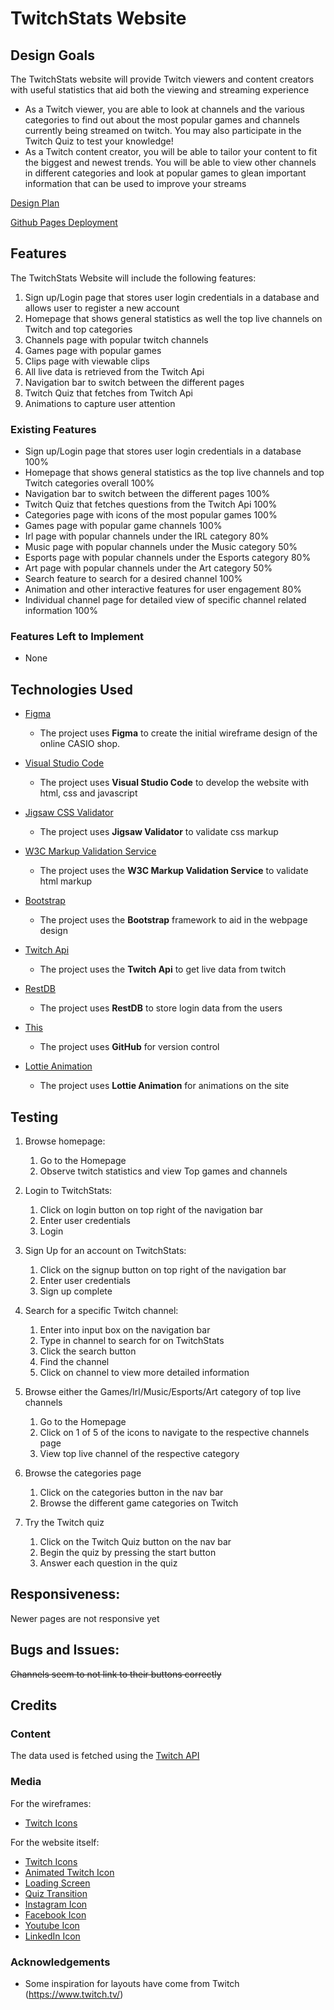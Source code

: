 # TwitchStats Website


 
## Design Goals

The TwitchStats website will provide Twitch viewers and content creators with useful statistics that aid both the viewing and streaming experience 
* As a Twitch viewer, you are able to look at channels and the various categories to find out about the most popular games and channels currently being streamed on twitch. You may also participate in the Twitch Quiz to test your knowledge!
* As a Twitch content creator, you will be able to tailor your content to fit the biggest and newest trends. You will be able to view other channels in different categories and look at popular games to glean important information that can be used to improve your streams

[Design Plan](https://www.figma.com/file/TxbTPwvWMeF9MKjcFsVRGl/Untitled?type=design&node-id=0%3A1&mode=design&t=k9VIUFmLJfjReiob-1)

[Github Pages Deployment](https://fakeqwek.github.io/FEDAssignment2/)

## Features

The TwitchStats Website will include the following features:
1. Sign up/Login page that stores user login credentials in a database and allows user to register a new account
2. Homepage that shows general statistics as well the top live channels on Twitch and top categories 
3. Channels page with popular twitch channels
4. Games page with popular games
5. Clips page with viewable clips
6. All live data is retrieved from the Twitch Api
7. Navigation bar to switch between the different pages
8. Twitch Quiz that fetches from Twitch Api
9. Animations to capture user attention
 
### Existing Features
- Sign up/Login page that stores user login credentials in a database 100%
- Homepage that shows general statistics as the top live channels and top Twitch categories overall 100%
- Navigation bar to switch between the different pages 100%
- Twitch Quiz that fetches questions from the Twitch Api 100%
- Categories page with icons of the most popular games 100%
- Games page with popular game channels 100%
- Irl page with popular channels under the IRL category 80%
- Music page with popular channels under the Music category 50%
- Esports page with popular channels under the Esports category 80%
- Art page with popular channels under the Art category 50%
- Search feature to search for a desired channel 100%
- Animation and other interactive features for user engagement 80%
- Individual channel page for detailed view of specific channel related information 100%

### Features Left to Implement
- None

  

## Technologies Used

- [Figma](https://www.figma.com/)
    - The project uses **Figma** to create the initial wireframe design of the online CASIO shop.

- [Visual Studio Code](https://code.visualstudio.com/)
    - The project uses **Visual Studio Code** to develop the website with html, css and javascript

- [Jigsaw CSS Validator](https://jigsaw.w3.org/css-validator/)
    - The project uses **Jigsaw Validator** to validate css markup
 
- [W3C Markup Validation Service](https://validator.w3.org/)
    - The project uses the **W3C Markup Validation Service** to validate html markup

- [Bootstrap](https://getbootstrap.com/)
    - The project uses the **Bootstrap** framework to aid in the webpage design
 
- [Twitch Api](https://dev.twitch.tv/docs/api/)
    - The project uses the **Twitch Api** to get live data from twitch
 
- [RestDB](https://restdb.io/)
    - The project uses **RestDB** to store login data from the users
 
- [This](https://github.com/)
    - The project uses **GitHub** for version control

- [Lottie Animation](https://lottiefiles.com/)
    - The project uses **Lottie Animation** for animations on the site
 
 

## Testing
1. Browse homepage:
    1. Go to the Homepage
    2. Observe twitch statistics and view Top games and channels

2. Login to TwitchStats:
    1. Click on login button on top right of the navigation bar
    2. Enter user credentials
    3. Login

3. Sign Up for an account on TwitchStats:
    1. Click on the signup button on top right of the navigation bar
    2. Enter user credentials
    3. Sign up complete

4. Search for a specific Twitch channel:
    1. Enter into input box on the navigation bar
    2. Type in channel to search for on TwitchStats
    3. Click the search button
    4. Find the channel
    5. Click on channel to view more detailed information

5. Browse either the Games/Irl/Music/Esports/Art category of top live channels
    1. Go to the Homepage
    2. Click on 1 of 5 of the icons to navigate to the respective channels page
    3. View top live channel of the respective category

6. Browse the categories page
    1. Click on the categories button in the nav bar
    2. Browse the different game categories on Twitch

7. Try the Twitch quiz
    1. Click on the Twitch Quiz button on the nav bar
    2. Begin the quiz by pressing the start button
    3. Answer each question in the quiz
       

## Responsiveness:

Newer pages are not responsive yet

## Bugs and Issues: 

~~Channels seem to not link to their buttons correctly~~

## Credits

### Content

The data used is fetched using the [Twitch API](https://dev.twitch.tv/docs/api/)

### Media
For the wireframes:
  * [Twitch Icons](https://www.twitch.tv/)
    
  
For the website itself: 
  * [Twitch Icons](https://www.twitch.tv/)
  * [Animated Twitch Icon](https://lottiefiles.com/animations/twitch-icon-zOeSeJObW4)
  * [Loading Screen](https://lottiefiles.com/animations/loading-purple-G2DwkIDrUS)
  * [Quiz Transition](https://app.lottiefiles.com/animation/4b88f07d-254d-428f-ac79-e650b8bd6dc1?panel=embed)
  * [Instagram Icon](https://www.iconfinder.com/icons/1298747/instagram_brand_logo_social_media_icon)
  * [Facebook Icon](https://www.iconfinder.com/icons/317727/facebook_social_media_social_icon)
  * [Youtube Icon](https://www.iconfinder.com/search?q=youtube&price=free&category=social-media&ref=buffer.com)
  * [LinkedIn Icon](https://www.iconfinder.com/search/icons?price=free&category=social-media&q=social+media&ref=buffer.com)




### Acknowledgements

- Some inspiration for layouts have come from Twitch (https://www.twitch.tv/)

